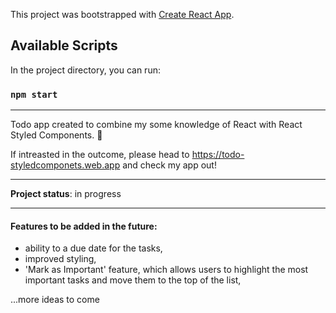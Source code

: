 This project was bootstrapped with [Create React App](https://github.com/facebook/create-react-app).

## Available Scripts

In the project directory, you can run:

### `npm start`

------------

Todo app created to combine my some knowledge of React with React Styled Components. 💅

If intreasted in the outcome, please head to https://todo-styledcomponets.web.app and check my app out!

------------


**Project status**: in progress

------------


#### Features to be added in the future:
- ability to a due date for the tasks,
- improved styling,
- 'Mark as Important' feature, which allows users to highlight the most important tasks and move them to the top of the list,

...more ideas to come


